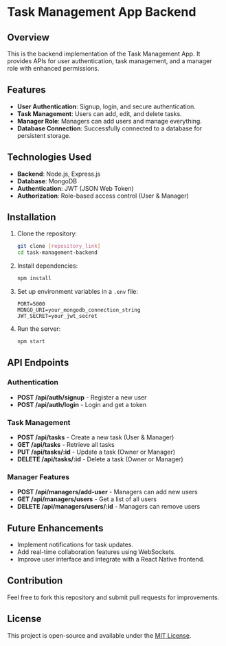 # Task Management App Backend

## Overview
This is the backend implementation of the Task Management App. It provides APIs for user authentication, task management, and a manager role with enhanced permissions.

## Features
- **User Authentication**: Signup, login, and secure authentication.
- **Task Management**: Users can add, edit, and delete tasks.
- **Manager Role**: Managers can add users and manage everything.
- **Database Connection**: Successfully connected to a database for persistent storage.

## Technologies Used
- **Backend**: Node.js, Express.js
- **Database**: MongoDB
- **Authentication**: JWT (JSON Web Token)
- **Authorization**: Role-based access control (User & Manager)

## Installation

1. Clone the repository:
   ```sh
   git clone [repository_link]
   cd task-management-backend
   ```
2. Install dependencies:
   ```sh
   npm install
   ```
3. Set up environment variables in a `.env` file:
   ```env
   PORT=5000
   MONGO_URI=your_mongodb_connection_string
   JWT_SECRET=your_jwt_secret
   ```
4. Run the server:
   ```sh
   npm start
   ```

## API Endpoints

### Authentication
- **POST /api/auth/signup** - Register a new user
- **POST /api/auth/login** - Login and get a token

### Task Management
- **POST /api/tasks** - Create a new task (User & Manager)
- **GET /api/tasks** - Retrieve all tasks
- **PUT /api/tasks/:id** - Update a task (Owner or Manager)
- **DELETE /api/tasks/:id** - Delete a task (Owner or Manager)

### Manager Features
- **POST /api/managers/add-user** - Managers can add new users
- **GET /api/managers/users** - Get a list of all users
- **DELETE /api/managers/users/:id** - Managers can remove users

## Future Enhancements
- Implement notifications for task updates.
- Add real-time collaboration features using WebSockets.
- Improve user interface and integrate with a React Native frontend.

## Contribution
Feel free to fork this repository and submit pull requests for improvements.

## License
This project is open-source and available under the [MIT License](LICENSE).
